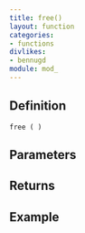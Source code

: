 ```yaml
---
title: free()
layout: function
categories:
- functions
divlikes:
- bennugd
module: mod_
---
```


## Definition

    free ( )

## Parameters

## Returns

## Example
